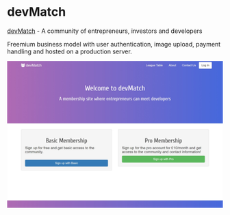 # devMatch

[devMatch](https://dev-match-ror.herokuapp.com/) - A community of entrepreneurs, investors and developers

Freemium business model with user authentication, image upload, payment handling and hosted on a production server.

![Alt text](app/assets/images/homepage.jpg "logo")